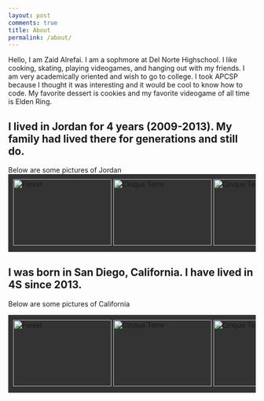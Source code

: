 ```yaml
---
layout: post
comments: true
title: About
permalink: /about/
---
```




Hello, I am Zaid Alrefai. I am a sophmore at Del Norte Highschool. I like cooking, skating, playing videogames, and hanging out with my friends. I am very academically oriented and wish to go to college. I took APCSP because I thought it was interesting and it would be cool to know how to code. My favorite dessert is cookies and my favorite videogame of all time is Elden Ring.

<html>


<head>
<meta name="viewport" content="width=device-width, initial-scale=1">
<style>
div.scroll-container {
  background-color: #333;
  overflow: auto;
  white-space: nowrap;
  padding: 10px;
}

div.scroll-container img {
  padding: 10px;
}
</style>
</head>
<body>

<h2>I lived in Jordan for 4 years (2009-2013). My family had lived there for generations and still do. </h2>
<comment>Below are some pictures of Jordan</comment>
<div class="scroll-container">
   <img src="https://upload.wikimedia.org/wikipedia/commons/thumb/c/c0/Flag_of_Jordan.svg/510px-Flag_of_Jordan.svg.png" alt="Forest" width="200" height="135">
  <img src="https://eqt2rjatsu6.exactdn.com/wp-content/uploads/2023/04/20230412_080855-1-1024x576.jpg?strip=all&lossy=1&ssl=1" alt="Cinque Terre" width="200" height="135">
  <img src="https://www.state.gov/wp-content/uploads/2023/07/shutterstock_759302728v2.jpg" alt="Cinque Terre" width="200" height="135">
    <img src="https://www.exoticca.com/us/blog/wp-content/uploads/2018/04/The-Delights-And-The-Beauty-of-Jordan.jpg" alt="Cinque Terre" width="200" height="135">
     <img src="https://goodtravel.guide/wp-content/uploads/2023/09/Jordan-ecotravel-2022.jpg" alt="Cinque Terre" width="200" height="135">
</div>

<meta name="viewport" content="width=device-width, initial-scale=1">
<style>
div.scroll-container {
  background-color: #333;
  overflow: auto;
  white-space: nowrap;
  padding: 10px;
}

div.scroll-container img {
  padding: 10px;
}
</style>
<body>

<h2>I was born in San Diego, California. I have lived in 4S since 2013. </h2>

<comment>Below are some pictures of California</comment>
<div class="scroll-container">
   <img src="https://upload.wikimedia.org/wikipedia/commons/thumb/0/01/Flag_of_California.svg/510px-Flag_of_California.svg.png" alt="Forest" width="200" height="135">
  <img src="https://www.thoughtco.com/thmb/tfjtL8rhGxHCuCkwNFRbUOczKio=/1500x0/filters:no_upscale():max_bytes(150000):strip_icc()/GettyImages-869041446-5c8b237746e0fb000146acda.jpg" alt="Cinque Terre" width="200" height="135">
  <img src="https://media.timeout.com/images/105236338/750/562/image.jpg" alt="Cinque Terre" width="200" height="135">
    <img src="https://www.sandiegosurfingschool.com/wp-content/uploads/2023/09/beaches-in-california-scaled-1.jpg" alt="Cinque Terre" width="200" height="135">
     <img src="https://www.visittheusa.com/sites/default/files/styles/hero_l/public/images/hero_media_image/2016-11/Hero_San%20Diego%20Skyline_John%20Bahu.jpg?h=3767f04f&itok=aAbdldJK" alt="Cinque Terre" width="200" height="135">
</div>

</body>

